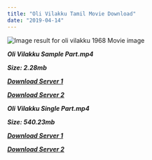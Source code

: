 ```yaml
---
title: "Oli Vilakku Tamil Movie Download"
date: "2019-04-14"
---
```


![Image result for oli vilakku 1968 Movie image](https://upload.wikimedia.org/wikipedia/en/thumb/7/76/Oli_Vilakku.JPG/220px-Oli_Vilakku.JPG)

**_Oli Vilakku Sample Part.mp4_**

**_Size: 2.28mb_**

**_[Download Server 1](http://p1.wetransfer.vip/files/Tamil{fb880f6db0ad663db529f57694c28cccd461c3d4fc624305e324329e3cbfaaa8}20Movies/Tamil{fb880f6db0ad663db529f57694c28cccd461c3d4fc624305e324329e3cbfaaa8}20Recent{fb880f6db0ad663db529f57694c28cccd461c3d4fc624305e324329e3cbfaaa8}20Movies/Oli{fb880f6db0ad663db529f57694c28cccd461c3d4fc624305e324329e3cbfaaa8}20Vilakku{fb880f6db0ad663db529f57694c28cccd461c3d4fc624305e324329e3cbfaaa8}20(1968)/Oli{fb880f6db0ad663db529f57694c28cccd461c3d4fc624305e324329e3cbfaaa8}20Vilakku/Oli{fb880f6db0ad663db529f57694c28cccd461c3d4fc624305e324329e3cbfaaa8}20Vilakku{fb880f6db0ad663db529f57694c28cccd461c3d4fc624305e324329e3cbfaaa8}20(1968){fb880f6db0ad663db529f57694c28cccd461c3d4fc624305e324329e3cbfaaa8}20Sample{fb880f6db0ad663db529f57694c28cccd461c3d4fc624305e324329e3cbfaaa8}20(640x360).mp4)_**

**_[Download Server 2](http://p1.wetransfer.vip/files/Tamil{fb880f6db0ad663db529f57694c28cccd461c3d4fc624305e324329e3cbfaaa8}20Movies/Tamil{fb880f6db0ad663db529f57694c28cccd461c3d4fc624305e324329e3cbfaaa8}20Recent{fb880f6db0ad663db529f57694c28cccd461c3d4fc624305e324329e3cbfaaa8}20Movies/Oli{fb880f6db0ad663db529f57694c28cccd461c3d4fc624305e324329e3cbfaaa8}20Vilakku{fb880f6db0ad663db529f57694c28cccd461c3d4fc624305e324329e3cbfaaa8}20(1968)/Oli{fb880f6db0ad663db529f57694c28cccd461c3d4fc624305e324329e3cbfaaa8}20Vilakku/Oli{fb880f6db0ad663db529f57694c28cccd461c3d4fc624305e324329e3cbfaaa8}20Vilakku{fb880f6db0ad663db529f57694c28cccd461c3d4fc624305e324329e3cbfaaa8}20(1968){fb880f6db0ad663db529f57694c28cccd461c3d4fc624305e324329e3cbfaaa8}20Sample{fb880f6db0ad663db529f57694c28cccd461c3d4fc624305e324329e3cbfaaa8}20(640x360).mp4)_**

**_Oli Vilakku Single Part.mp4_**

**_Size: 540.23mb_**

**_[Download Server 1](http://p1.wetransfer.vip/files/Tamil{fb880f6db0ad663db529f57694c28cccd461c3d4fc624305e324329e3cbfaaa8}20Movies/Tamil{fb880f6db0ad663db529f57694c28cccd461c3d4fc624305e324329e3cbfaaa8}20Recent{fb880f6db0ad663db529f57694c28cccd461c3d4fc624305e324329e3cbfaaa8}20Movies/Oli{fb880f6db0ad663db529f57694c28cccd461c3d4fc624305e324329e3cbfaaa8}20Vilakku{fb880f6db0ad663db529f57694c28cccd461c3d4fc624305e324329e3cbfaaa8}20(1968)/Oli{fb880f6db0ad663db529f57694c28cccd461c3d4fc624305e324329e3cbfaaa8}20Vilakku/Oli{fb880f6db0ad663db529f57694c28cccd461c3d4fc624305e324329e3cbfaaa8}20Vilakku{fb880f6db0ad663db529f57694c28cccd461c3d4fc624305e324329e3cbfaaa8}20(1968){fb880f6db0ad663db529f57694c28cccd461c3d4fc624305e324329e3cbfaaa8}20Single{fb880f6db0ad663db529f57694c28cccd461c3d4fc624305e324329e3cbfaaa8}20Part{fb880f6db0ad663db529f57694c28cccd461c3d4fc624305e324329e3cbfaaa8}20(640x360).mp4)_**

**_[Download Server 2](http://p1.wetransfer.vip/files/Tamil{fb880f6db0ad663db529f57694c28cccd461c3d4fc624305e324329e3cbfaaa8}20Movies/Tamil{fb880f6db0ad663db529f57694c28cccd461c3d4fc624305e324329e3cbfaaa8}20Recent{fb880f6db0ad663db529f57694c28cccd461c3d4fc624305e324329e3cbfaaa8}20Movies/Oli{fb880f6db0ad663db529f57694c28cccd461c3d4fc624305e324329e3cbfaaa8}20Vilakku{fb880f6db0ad663db529f57694c28cccd461c3d4fc624305e324329e3cbfaaa8}20(1968)/Oli{fb880f6db0ad663db529f57694c28cccd461c3d4fc624305e324329e3cbfaaa8}20Vilakku/Oli{fb880f6db0ad663db529f57694c28cccd461c3d4fc624305e324329e3cbfaaa8}20Vilakku{fb880f6db0ad663db529f57694c28cccd461c3d4fc624305e324329e3cbfaaa8}20(1968){fb880f6db0ad663db529f57694c28cccd461c3d4fc624305e324329e3cbfaaa8}20Single{fb880f6db0ad663db529f57694c28cccd461c3d4fc624305e324329e3cbfaaa8}20Part{fb880f6db0ad663db529f57694c28cccd461c3d4fc624305e324329e3cbfaaa8}20(640x360).mp4)_**
